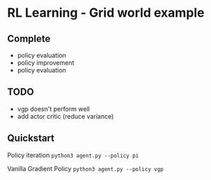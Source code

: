 # RL Learning - Grid world example

## Complete
- policy evaluation
- policy improvement
- policy evaluation

## TODO
- vgp doesn't perform well
- add actor critic (reduce variance)


## Quickstart
Policy iteration
`python3 agent.py --policy pi`

Vanilla Gradient Policy
`python3 agent.py --policy vgp`
